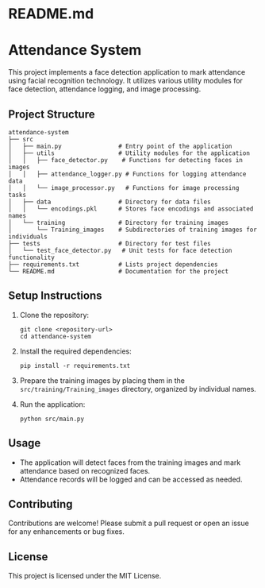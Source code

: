 # README.md

# Attendance System

This project implements a face detection application to mark attendance using facial recognition technology. It utilizes various utility modules for face detection, attendance logging, and image processing.

## Project Structure

```
attendance-system
├── src
│   ├── main.py                # Entry point of the application
│   ├── utils                  # Utility modules for the application
│   │   ├── face_detector.py    # Functions for detecting faces in images
│   │   ├── attendance_logger.py # Functions for logging attendance data
│   │   └── image_processor.py   # Functions for image processing tasks
│   ├── data                   # Directory for data files
│   │   └── encodings.pkl      # Stores face encodings and associated names
│   └── training               # Directory for training images
│       └── Training_images    # Subdirectories of training images for individuals
├── tests                      # Directory for test files
│   └── test_face_detector.py   # Unit tests for face detection functionality
├── requirements.txt           # Lists project dependencies
└── README.md                  # Documentation for the project
```

## Setup Instructions

1. Clone the repository:
   ```
   git clone <repository-url>
   cd attendance-system
   ```

2. Install the required dependencies:
   ```
   pip install -r requirements.txt
   ```

3. Prepare the training images by placing them in the `src/training/Training_images` directory, organized by individual names.

4. Run the application:
   ```
   python src/main.py
   ```

## Usage

- The application will detect faces from the training images and mark attendance based on recognized faces.
- Attendance records will be logged and can be accessed as needed.

## Contributing

Contributions are welcome! Please submit a pull request or open an issue for any enhancements or bug fixes.

## License

This project is licensed under the MIT License.